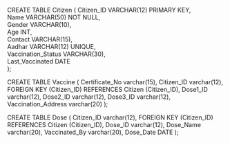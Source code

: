 CREATE TABLE Citizen (
    Citizen_ID VARCHAR(12) PRIMARY KEY,             
    Name VARCHAR(50) NOT NULL,                    
    Gender VARCHAR(10),                          
    Age INT,                                      
    Contact VARCHAR(15),                         
    Aadhar VARCHAR(12) UNIQUE,                   
    Vaccination_Status VARCHAR(30),               
    Last_Vaccinated DATE                        
);



CREATE TABLE Vaccine (
Certificate_No varchar(15),
Citizen_ID varchar(12), 
FOREIGN KEY (Citizen_ID) REFERENCES Citizen (Citizen_ID),
Dose1_ID varchar(12),
Dose2_ID varchar(12),
Dose3_ID varchar(12),
Vaccination_Address varchar(20)
);

CREATE TABLE Dose (
Citizen_ID varchar(12),
FOREIGN KEY (Citizen_ID) REFERENCES Citizen (Citizen_ID),
Dose_ID varchar(12), 
Dose_Name varchar(20),
Vaccinated_By varchar(20),
Dose_Date DATE
);
